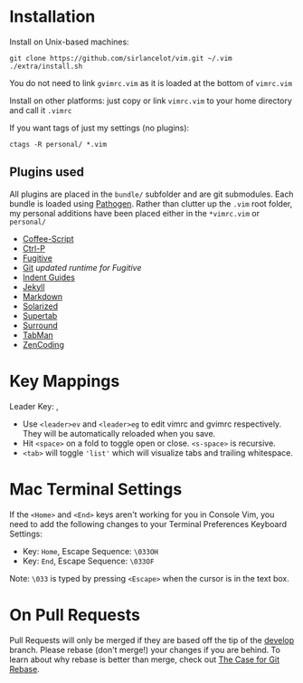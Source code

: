 # Installation

Install on Unix-based machines:

    git clone https://github.com/sirlancelot/vim.git ~/.vim
    ./extra/install.sh

You do not need to link `gvimrc.vim` as it is loaded at the bottom of `vimrc.vim`

Install on other platforms: just copy or link `vimrc.vim` to your
home directory and call it `.vimrc`

If you want tags of just my settings (no plugins):

    ctags -R personal/ *.vim

## Plugins used

All plugins are placed in the `bundle/` subfolder and are git submodules. Each
bundle is loaded using [Pathogen][]. Rather than clutter up the `.vim` root
folder, my personal additions have been placed either in the `*vimrc.vim` or
`personal/`

  - [Coffee-Script](https://github.com/kchmck/vim-coffee-script)
  - [Ctrl-P](https://github.com/kien/ctrlp.vim)
  - [Fugitive](https://github.com/tpope/vim-fugitive)
  - [Git](https://github.com/tpope/vim-git) *updated runtime for Fugitive*
  - [Indent Guides](https://github.com/nathanaelkane/vim-indent-guides)
  - [Jekyll](https://github.com/csexton/jekyll.vim)
  - [Markdown](https://github.com/tpope/vim-markdown.git)
  - [Solarized](https://github.com/altercation/vim-colors-solarized) 
  - [Supertab](https://github.com/ervandew/supertab)
  - [Surround](https://github.com/tpope/vim-surround)
  - [TabMan](https://github.com/kien/tabman.vim)
  - [ZenCoding](https://github.com/mattn/zencoding-vim)

  [Pathogen]: https://github.com/tpope/vim-pathogen

# Key Mappings

Leader Key: ,

  - Use `<leader>ev` and `<leader>eg` to edit vimrc and gvimrc respectively.
    They will be automatically reloaded when you save.
  - Hit `<space>` on a fold to toggle open or close. `<s-space>` is recursive.
  - `<tab>` will toggle `'list'` which will visualize tabs and trailing
    whitespace.

# Mac Terminal Settings

If the `<Home>` and `<End>` keys aren't working for you in Console Vim, you need to
add the following changes to your Terminal Preferences Keyboard Settings:

  - Key: `Home`, Escape Sequence: `\033OH`
  - Key: `End`, Escape Sequence: `\033OF`

Note: `\033` is typed by pressing `<Escape>` when the cursor is in the text box.

# On Pull Requests

Pull Requests will only be merged if they are based off the tip of the
[develop][] branch. Please rebase (don't merge!) your changes if you are behind.
To learn about why rebase is better than merge, check out [The Case for Git
Rebase][rebase].

  [develop]: /sirlancelot/vim/tree/develop
  [rebase]: http://darwinweb.net/articles/the-case-for-git-rebase
